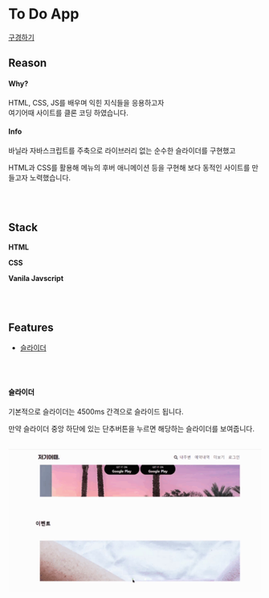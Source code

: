 # To Do App

[구경하기](https://chkim116.github.io/jeogi/)

## Reason

#### Why?

<p>HTML, CSS, JS를 배우며 익힌 지식들을 응용하고자<br />
여기어때 사이트를 클론 코딩 하였습니다.</p>

#### Info

<p>바닐라 자바스크립트를 주축으로 라이브러리 없는 순수한 슬라이더를 구현했고
</p>
<p>
HTML과 CSS를 활용해 메뉴의 후버 애니메이션 등을 구현해 보다 동적인 사이트를 만들고자 노력했습니다.</p>

<br />
<br />

## Stack

<p><strong>HTML</strong></p>
<p><strong>CSS</strong></p>
<p><strong>Vanila Javscript</strong></p>

<br />
<br />

## Features

<ul>
<li><a href="#slide">슬라이더</a></li>
</ul>

<br />
<br />

#### <a style="color : black" id="slide">슬라이더</a>

<p>기본적으로 슬라이더는 4500ms 간격으로 슬라이드 됩니다.</p>
<p>만약 슬라이더 중앙 하단에 있는 단추버튼을 누르면 해당하는 슬라이더를 보여줍니다.</p>
<br />
<img src="./gif/slide.gif">
<br />
